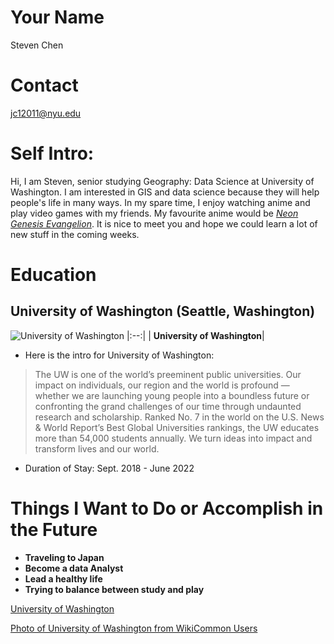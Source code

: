 # Your Name
Steven Chen

# Contact
jc12011@nyu.edu

# Self Intro:
Hi, I am Steven, senior studying Geography: Data Science at University of Washington. I am interested in GIS and data science because they will help people's life in many ways. In my spare time, I enjoy watching anime and play video games with my friends. My favourite anime would be [ <em> Neon Genesis Evangelion</em>](https://en.wikipedia.org/wiki/Neon_Genesis_Evangelion). It is nice to meet you and hope we could learn a lot of new stuff in the coming weeks. 

# Education

## University of Washington (Seattle, Washington)

![University of Washington](https://upload.wikimedia.org/wikipedia/commons/1/1c/University_of_Washington%2C_Seattle%2C_WA.JPG)
|:--:|
| <b>University of Washington</b>|
* Here is the intro for University of Washington: 
> The UW is one of the world’s preeminent public universities. Our impact on individuals, our region and the world is profound — whether we are launching young people into a boundless future or confronting the grand challenges of our time through undaunted research and scholarship. Ranked No. 7 in the world on the U.S. News & World Report’s Best Global Universities rankings, the UW educates more than 54,000 students annually. We turn ideas into impact and transform lives and our world.

* Duration of Stay: Sept. 2018 - June 2022 

# Things I Want to Do or Accomplish in the Future 

- **Traveling to Japan**
- **Become a data Analyst**
- **Lead a healthy life** 
- **Trying to balance between study and play**

[University of Washington](https://www.washington.edu/about/?utm_source=whitebar&utm_medium=click&utm_campaign=about&utm_term=abouttheuw)

[Photo of University of Washington from WikiCommon Users](https://commons.wikimedia.org/wiki/File:University_of_Washington,_Seattle,_WA.JPG) 
